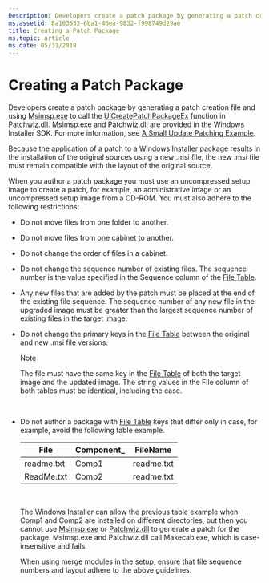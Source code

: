 ```yaml
---
Description: Developers create a patch package by generating a patch creation file and using Msimsp.exe to call the UiCreatePatchPackageEx function in Patchwiz.dll.
ms.assetid: 8a163653-6ba1-46ea-9832-f998749d29ae
title: Creating a Patch Package
ms.topic: article
ms.date: 05/31/2018
---
```


# Creating a Patch Package

Developers create a patch package by generating a patch creation file and using [Msimsp.exe](msimsp-exe.md) to call the [UiCreatePatchPackageEx](uicreatepatchpackageex--patchwiz-dll-.md) function in [Patchwiz.dll](patchwiz-dll.md). Msimsp.exe and Patchwiz.dll are provided in the Windows Installer SDK. For more information, see [A Small Update Patching Example](a-small-update-patching-example.md).

Because the application of a patch to a Windows Installer package results in the installation of the original sources using a new .msi file, the new .msi file must remain compatible with the layout of the original source.

When you author a patch package you must use an uncompressed setup image to create a patch, for example, an administrative image or an uncompressed setup image from a CD-ROM. You must also adhere to the following restrictions:

-   Do not move files from one folder to another.
-   Do not move files from one cabinet to another.
-   Do not change the order of files in a cabinet.
-   Do not change the sequence number of existing files. The sequence number is the value specified in the Sequence column of the [File Table](file-table.md).
-   Any new files that are added by the patch must be placed at the end of the existing file sequence. The sequence number of any new file in the upgraded image must be greater than the largest sequence number of existing files in the target image.
-   Do not change the primary keys in the [File Table](file-table.md) between the original and new .msi file versions.
    > [!Note]  
    > The file must have the same key in the [File Table](file-table.md) of both the target image and the updated image. The string values in the File column of both tables must be identical, including the case.

     

-   Do not author a package with [File Table](file-table.md) keys that differ only in case, for example, avoid the following table example.

    

    | File       | Component\_ | FileName   |
    |------------|-------------|------------|
    | readme.txt | Comp1       | readme.txt |
    | ReadMe.txt | Comp2       | readme.txt |

    

     

    The Windows Installer can allow the previous table example when Comp1 and Comp2 are installed on different directories, but then you cannot use [Msimsp.exe](msimsp-exe.md) or [Patchwiz.dll](patchwiz-dll.md) to generate a patch for the package. Msimsp.exe and Patchwiz.dll call Makecab.exe, which is case-insensitive and fails.

    When using merge modules in the setup, ensure that file sequence numbers and layout adhere to the above guidelines.

 

 




